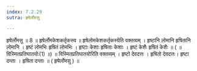 ```yaml
---
index: 7.2.29
sutra: हृषेर्लोमसु

---
```

 हृषेर्लोमसु ॥ 8 ॥ हृषेर्लोमकेशकर्तृकस्य ॥ हृषेलोमकेशकर्तृकस्येति वक्तव्यम् । हृष्टानि लोमानि हृषितानि लोमानि । हृष्टं लोमभिः हृषितं लोमभिः । हृष्टाः केशाः हृषिताः केशाः । हृष्टं केशैः हृषितं केशैः ॥ ( ॥ विस्मितप्रतिघातयोः(1) ॥) ॥ विस्मितप्रतिघातयोरिति वक्तव्यम् । हृष्टो देवदत्तः । हृषितो देवदत्तः। हृष्टा दन्ताः । हृषिता दन्ताः ॥ ( हृषेर्लोमसु ) ॥ 